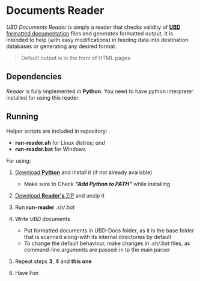 # Documents Reader

*UBD Documents Reader* is simply a reader that checks validity of [**UBD** formatted documentation](https://github.com/ubrant/documents-format) files and generates formatted output. It is intended to help (with easy modifications) in feeding data into destination databases or generating any desired format.

> Default output is in the form of HTML pages

## Dependencies

*Reader* is fully implemented in **Python**. You need to have python interpreter installed for using this reader.

## Running

Helper scripts are included in repository:

  * **run-reader.sh** for Linux distros; *and*
  * **run-reader.bat** for Windows

For using:

1. [Download **Python**](https://www.python.org/downloads/) and install it (if not already available)
    - Make sure to Check ***"Add Python to PATH"*** while installing

2. [Download **Reader's** ZIP](https://github.com/ubrant/documents-reader/archive/refs/heads/main.zip) and unzip it
3. Run **run-reader** *.sh/.bat*
4. Write *UBD* documents
    - Put formatted documents in UBD-Docs folder, as it is the base folder that is scanned along-with its internal directories by default
    - To change the default behaviour, make changes in *.sh/.bat* files, as command-line arguments are passed-in to the main parser
5. Repeat steps **3**, **4** and **this one**
6. Have Fun
